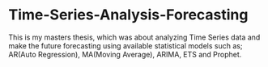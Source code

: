 # Time-Series-Analysis-Forecasting
This is my masters thesis, which was about analyzing Time Series data and make the future forecasting using available statistical models such as; AR(Auto Regression), MA(Moving Average), ARIMA, ETS and Prophet. 

